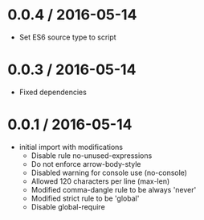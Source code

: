 0.0.4 / 2016-05-14
==================
- Set ES6 source type to script

0.0.3 / 2016-05-14
==================
- Fixed dependencies

0.0.1 / 2016-05-14
==================
- initial import with modifications
  - Disable rule no-unused-expressions
  - Do not enforce arrow-body-style
  - Disabled warning for console use (no-console)
  - Allowed 120 characters per line (max-len)
  - Modified comma-dangle rule to be always 'never'
  - Modified strict rule to be 'global'
  - Disable global-require

